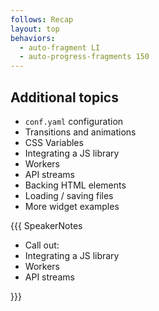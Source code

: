 ```yaml
---
follows: Recap
layout: top
behaviors:
  - auto-fragment LI
  - auto-progress-fragments 150
---
```


## Additional topics

* `conf.yaml` configuration
* Transitions and animations
* CSS Variables
* Integrating a JS library
* Workers
* API streams
* Backing HTML elements
* Loading / saving files
* More widget examples

{{{ SpeakerNotes

* Call out:
* Integrating a JS library
* Workers 
* API streams

}}}

